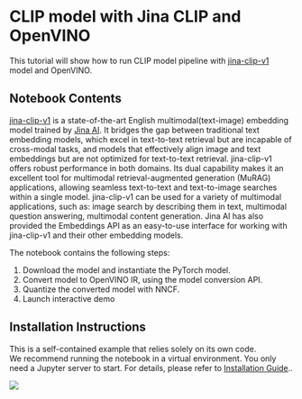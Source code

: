 # CLIP model with Jina CLIP and OpenVINO

This tutorial will show how to run CLIP model pipeline with [jina-clip-v1](https://huggingface.co/jinaai/jina-clip-v1) model and OpenVINO.

## Notebook Contents

[jina-clip-v1](https://huggingface.co/jinaai/jina-clip-v1) is a state-of-the-art English multimodal(text-image) embedding model trained by [Jina AI](https://aimodels.fyi/creators/huggingFace/jinaai). It bridges the gap between traditional text embedding models, which excel in text-to-text retrieval but are incapable of cross-modal tasks, and models that effectively align image and text embeddings but are not optimized for text-to-text retrieval. jina-clip-v1 offers robust performance in both domains. Its dual capability makes it an excellent tool for multimodal retrieval-augmented generation (MuRAG) applications, allowing seamless text-to-text and text-to-image searches within a single model. jina-clip-v1 can be used for a variety of multimodal applications, such as: image search by describing them in text, multimodal question answering, multimodal content generation. Jina AI has also provided the Embeddings API as an easy-to-use interface for working with jina-clip-v1 and their other embedding models.

The notebook contains the following steps:
1. Download the model and instantiate the PyTorch model.
2. Convert model to OpenVINO IR, using the model conversion API.
3. Quantize the converted model with NNCF.
4. Launch interactive demo


## Installation Instructions

This is a self-contained example that relies solely on its own code.</br>
We recommend running the notebook in a virtual environment. You only need a Jupyter server to start.
For details, please refer to [Installation Guide](../../README.md)..

<img referrerpolicy="no-referrer-when-downgrade" src="https://static.scarf.sh/a.png?x-pxid=5b5a4db0-7875-4bfb-bdbd-01698b5b1a77&file=notebooks/jina-clip/README.md" />
